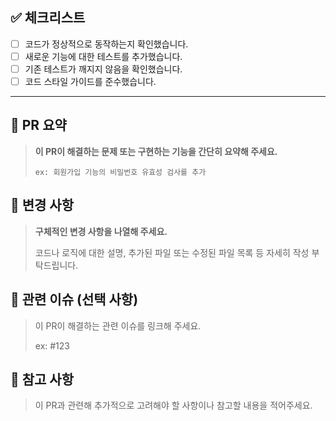 ## ✅ 체크리스트

- [ ] 코드가 정상적으로 동작하는지 확인했습니다.
- [ ] 새로운 기능에 대한 테스트를 추가했습니다.
- [ ] 기존 테스트가 깨지지 않음을 확인했습니다.
- [ ] 코드 스타일 가이드를 준수했습니다.
	
---

## 📌 PR 요약

>**이 PR이 해결하는 문제 또는 구현하는 기능을 간단히 요약해 주세요.**
>
>`ex: 회원가입 기능의 비밀번호 유효성 검사를 추가`



## 👀 변경 사항

>**구체적인 변경 사항을 나열해 주세요.**
>
>코드나 로직에 대한 설명, 추가된 파일 또는 수정된 파일 목록 등 자세히 작성 부탁드립니다.



## 🔗 관련 이슈 (선택 사항)

>이 PR이 해결하는 관련 이슈를 링크해 주세요.
>
>ex: #123



## 🤔 참고 사항

>이 PR과 관련해 추가적으로 고려해야 할 사항이나 참고할 내용을 적어주세요.

